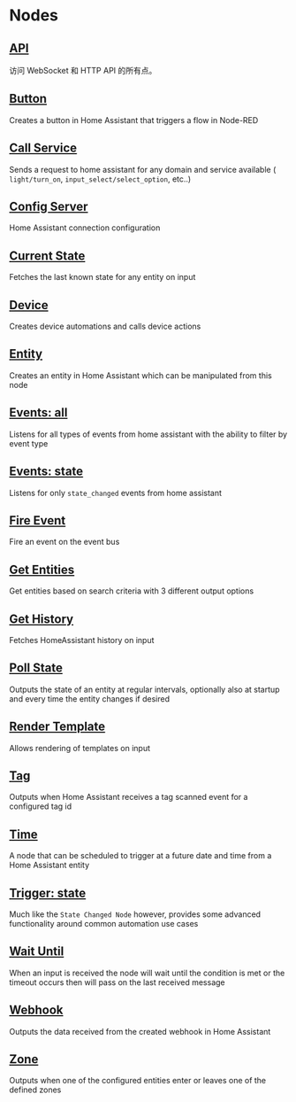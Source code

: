 # Nodes

## [API](./API.md)

访问 WebSocket 和 HTTP API 的所有点。

## [Button](./button.md)

Creates a button in Home Assistant that triggers a flow in Node-RED

## [Call Service](./call-service.md)

Sends a request to home assistant for any domain and service available ( `light/turn_on`, `input_select/select_option`, etc..)

## [Config Server](./config-server.md)

Home Assistant connection configuration

## [Current State](./current-state.md)

Fetches the last known state for any entity on input

## [Device](./device.md)

Creates device automations and calls device actions

## [Entity](./entity.md)

Creates an entity in Home Assistant which can be manipulated from this node

## [Events: all](./events-all.md)

Listens for all types of events from home assistant with the ability to filter by event type

## [Events: state](events-state.md)

Listens for only `state_changed` events from home assistant

## [Fire Event](./fire-event.md)

Fire an event on the event bus

## [Get Entities](./get-entities.md)

Get entities based on search criteria with 3 different output options

## [Get History](./get-history.md)

Fetches HomeAssistant history on input

## [Poll State](./poll-state.md)

Outputs the state of an entity at regular intervals, optionally also at startup
and every time the entity changes if desired

## [Render Template](./render-template.md)

Allows rendering of templates on input

## [Tag](./tag.md)

Outputs when Home Assistant receives a tag scanned event for a configured tag id

## [Time](./time.md)

A node that can be scheduled to trigger at a future date and time from a Home Assistant entity

## [Trigger: state](./trigger-state.md)

Much like the `State Changed Node` however, provides some advanced functionality around common automation use cases

## [Wait Until](./wait-until.md)

When an input is received the node will wait until the condition is met or the timeout occurs then will pass on the last received message

## [Webhook](./webhook.md)

Outputs the data received from the created webhook in Home Assistant

## [Zone](./zone.md)

Outputs when one of the configured entities enter or leaves one of the defined zones
